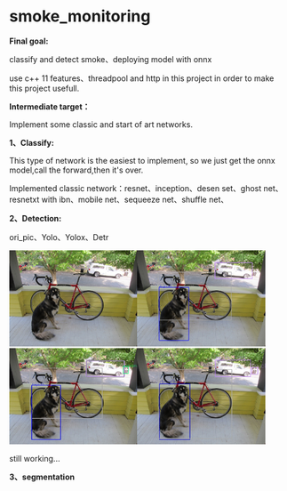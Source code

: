 # smoke_monitoring
**Final goal:**

classify and detect smoke、deploying model with onnx 

use c++ 11 features、threadpool and http in this project in order to make this project usefull.



**Intermediate target：**

Implement some classic and start of art networks.

**1、Classify:**

This type of network is the easiest to implement, so we just get the onnx model,call the forward,then it's over.

Implemented classic network：resnet、inception、desen set、ghost net、resnetxt with ibn、mobile net、sequeeze net、shuffle net、

**2、Detection:**

ori_pic、Yolo、Yolox、Detr

<img src="./result_img/dog.jpg" alt="dog" style="zoom:30%;" /><img src="./result_img/dog_pred_yolov5.jpg" alt="dog_pred" style="zoom:30%;" /><img src="./result_img/dog_pred_yolox.jpg" alt="dog_pred" style="zoom:30%;" /><img src="./result_img/dog_pred_detr.jpg" alt="dog_pred" style="zoom:30%;" />

still working...

**3、segmentation**
